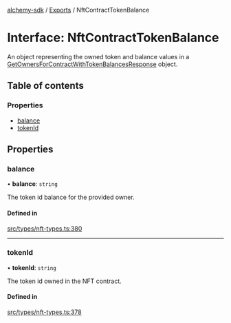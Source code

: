 [alchemy-sdk](../README.md) / [Exports](../modules.md) / NftContractTokenBalance

# Interface: NftContractTokenBalance

An object representing the owned token and balance values in a
[GetOwnersForContractWithTokenBalancesResponse](GetOwnersForContractWithTokenBalancesResponse.md) object.

## Table of contents

### Properties

- [balance](NftContractTokenBalance.md#balance)
- [tokenId](NftContractTokenBalance.md#tokenid)

## Properties

### balance

• **balance**: `string`

The token id balance for the provided owner.

#### Defined in

[src/types/nft-types.ts:380](https://github.com/alchemyplatform/alchemy-sdk-js/blob/44aa50c/src/types/nft-types.ts#L380)

___

### tokenId

• **tokenId**: `string`

The token id owned in the NFT contract.

#### Defined in

[src/types/nft-types.ts:378](https://github.com/alchemyplatform/alchemy-sdk-js/blob/44aa50c/src/types/nft-types.ts#L378)
